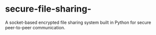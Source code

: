 # secure-file-sharing-
A socket-based encrypted file sharing system built in Python for secure peer-to-peer communication.
